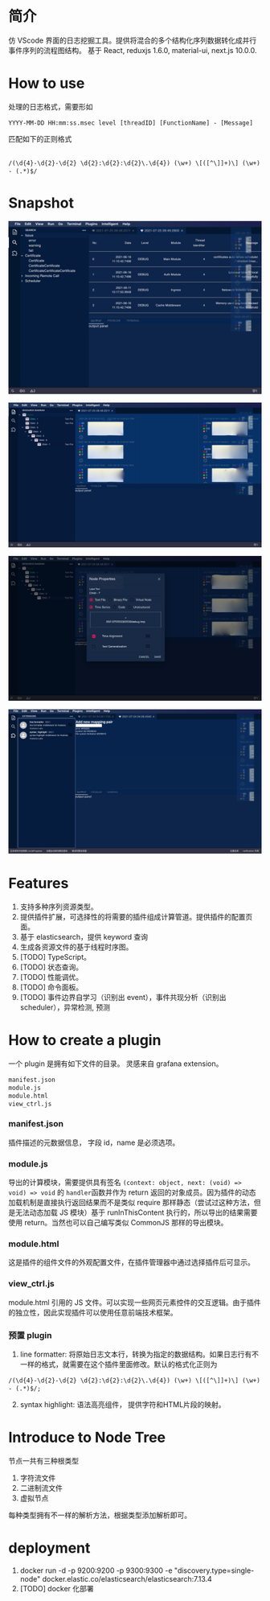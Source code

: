 # 简介
仿 VScode 界面的日志挖掘工具。提供将混合的多个结构化序列数据转化成并行事件序列的流程图结构。
基于 React, reduxjs 1.6.0, material-ui, next.js 10.0.0.

# How to use
处理的日志格式，需要形如  

```
YYYY-MM-DD HH:mm:ss.msec level [threadID] [FunctionName] - [Message]

```  
匹配如下的正则格式   
```

/(\d{4}-\d{2}-\d{2} \d{2}:\d{2}:\d{2}\.\d{4}) (\w+) \[([^\]]+)\] (\w+) - (.*)$/
```

# Snapshot

![image0](./doc/image0.png)

![image1](./doc/image1.png)

![image2](./doc/image2.png)

![image3](./doc/image3.png)

# Features
1. 支持多种序列资源类型。
2. 提供插件扩展，可选择性的将需要的插件组成计算管道。提供插件的配置页面。
3. 基于 elasticsearch，提供 keyword 查询
4. 生成各资源文件的基于线程时序图。
5. [TODO]  TypeScript。 
6. [TODO]  状态查询。
7. [TODO]  性能调优。
8. [TODO]  命令面板。
9. [TODO]  事件边界自学习（识别出 event），事件共现分析（识别出 scheduler），异常检测, 预测 


# How to create a plugin
一个 plugin 是拥有如下文件的目录。
灵感来自 grafana extension。

```
manifest.json
module.js      
module.html
view_ctrl.js
```

### manifest.json
插件描述的元数据信息， 字段 id，name 是必须选项。
### module.js  
导出的计算模块，需要提供具有签名 ```(context: object, next: (void) => void) => void``` 的 ```handler```函数并作为 return 返回的对象成员。因为插件的动态加载机制是直接执行返回结果而不是类似 require 那样静态（尝试过这种方法，但是无法动态加载 JS 模块）基于 runInThisContent 执行的，所以导出的结果需要使用 return。当然也可以自己编写类似 CommonJS 那样的导出模块。

### module.html 
这是插件的组件文件的外观配置文件，在插件管理器中通过选择插件后可显示。

### view_ctrl.js 
module.html 引用的 JS 文件。可以实现一些网页元素控件的交互逻辑。由于插件的独立性，因此实现插件可以使用任意前端技术框架。

### 预置 plugin
1. line formatter: 将原始日志文本行，转换为指定的数据结构。如果日志行有不一样的格式，就需要在这个插件里面修改。默认的格式化正则为  
```
/(\d{4}-\d{2}-\d{2} \d{2}:\d{2}:\d{2}\.\d{4}) (\w+) \[([^\]]+)\] (\w+) - (.*)$/;
```

2. syntax highlight: 语法高亮组件， 提供字符和HTML片段的映射。

# Introduce to Node Tree 
节点一共有三种根类型
1. 字符流文件
2. 二进制流文件
3. 虚拟节点

每种类型拥有不一样的解析方法，根据类型添加解析即可。

# deployment
1. docker run -d -p 9200:9200 -p 9300:9300 -e "discovery.type=single-node" docker.elastic.co/elasticsearch/elasticsearch:7.13.4
2. [TODO] docker 化部署